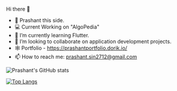 Hi there 👋
- 🧑 Prashant this side.
- 💻 Current Working on "AlgoPedia"
- 🌱 I’m currently learning Flutter.
- 👯 I’m looking to collaborate on application development projects.
- 🕸️ Portfolio - https://prashantportfolio.dorik.io/
- 📫 How to reach me: prashant.sin2712@gmail.com 

![Prashant's GitHub stats](https://github-readme-stats.vercel.app/api?username=prashantCipher27&show_icons=true&theme=radical)

[![Top Langs](https://github-readme-stats.vercel.app/api/top-langs/?username=prashantCipher27&layout=compact)](https://github.com/prashantCipher27/github-readme-stats)
<!--
**prashantCipher27/prashantCipher27** is a ✨ _special_ ✨ repository because its `README.md` (this file) appears on your GitHub profile.

Here are some ideas to get you started:



-->
